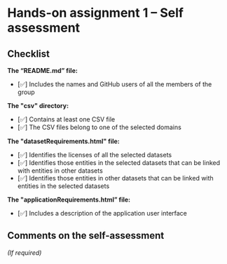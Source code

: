 # Hands-on assignment 1 – Self assessment

## Checklist

**The “README.md” file:**

- [✅] Includes the names and GitHub users of all the members of the group

**The "csv" directory:**

- [✅] Contains at least one CSV file 
- [✅] The CSV files belong to one of the selected domains

**The "datasetRequirements.html" file:**

- [✅] Identifies the licenses of all the selected datasets
- [✅] Identifies those entities in the selected datasets that can be linked with entities in other datasets
- [✅] Identifies those entities in other datasets that can be linked with entities in the selected datasets 

**The "applicationRequirements.html” file:**

- [✅] Includes a description of the application user interface

## Comments on the self-assessment
_(If required)_